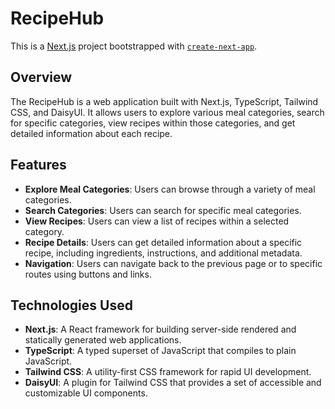 # RecipeHub

This is a [Next.js](https://nextjs.org) project bootstrapped with [`create-next-app`](https://nextjs.org/docs/app/api-reference/cli/create-next-app).

## Overview

The RecipeHub is a web application built with Next.js, TypeScript, Tailwind CSS, and DaisyUI. It allows users to explore various meal categories, search for specific categories, view recipes within those categories, and get detailed information about each recipe.

## Features

- **Explore Meal Categories**: Users can browse through a variety of meal categories.
- **Search Categories**: Users can search for specific meal categories.
- **View Recipes**: Users can view a list of recipes within a selected category.
- **Recipe Details**: Users can get detailed information about a specific recipe, including ingredients, instructions, and additional metadata.
- **Navigation**: Users can navigate back to the previous page or to specific routes using buttons and links.

## Technologies Used

- **Next.js**: A React framework for building server-side rendered and statically generated web applications.
- **TypeScript**: A typed superset of JavaScript that compiles to plain JavaScript.
- **Tailwind CSS**: A utility-first CSS framework for rapid UI development.
- **DaisyUI**: A plugin for Tailwind CSS that provides a set of accessible and customizable UI components.

